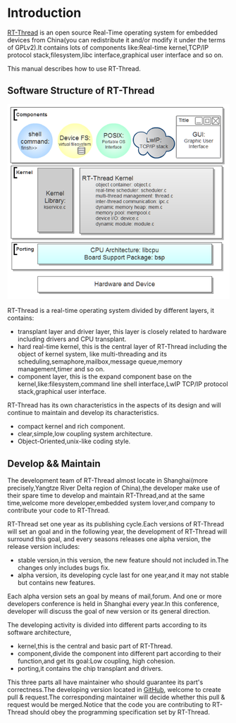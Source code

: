 # Introduction #

[RT-Thread](http://www.rt-thread.org) is an open source Real-Time operating system for embedded devices from China(you can redistribute it and/or modify it under the terms of GPLv2).It contains lots of components like:Real-time kernel,TCP/IP protocol stack,filesystem,libc interface,graphical user interface and so on.

This manual describes how to use RT-Thread.

## Software Structure of RT-Thread ##

![RT-Thread Software Structure](https://github.com/hduffddybz/rtthread_manual_english/raw/master/img/System_Arch.png)

RT-Thread is a real-time operating system divided by different layers, it contains:

* transplant layer and driver layer, this layer is closely related to hardware including drivers and CPU transplant.
* hard real-time kernel, this is the central layer of RT-Thread including the object of kernel system, like multi-threading and its scheduling,semaphore,mailbox,message queue,memory management,timer and so on.
* component layer, this is the expand component base on the kernel,like:filesystem,command line shell interface,LwIP TCP/IP protocol stack,graphical user interface.

RT-Thread has its own characteristics in the aspects of its design and will continue to maintain and develop its characteristics.

* compact kernel and rich component.
* clear,simple,low coupling system architecture.
* Object-Oriented,unix-like coding style.

## Develop && Maintain ##

The development team of RT-Thread almost locate in Shanghai(more precisely,Yangtze River Delta region of China),the developer make use of their spare time to develop and maintain RT-Thread,and at the same time,welcome more developer,embedded system lover,and company to contribute your code to RT-Thread. 

RT-Thread set one year as its publishing cycle.Each versions of RT-Thread will set an goal and in the following year, the development of RT-Thread will surround this goal, and every seasons releases one alpha version, the release version includes:

* stable version,in this version, the new feature should not included in.The changes only includes bugs fix.
* alpha version, its developing cycle last for one year,and it may not stable but contains new features.

Each alpha version sets an goal by means of mail,forum. And one or more developers conference is held in Shanghai every year.In this conference, developer will discuss the goal of new version or its general direction.

The developing activity is divided into different parts according to its software architecture,

* kernel,this is the central and basic part of RT-Thread.
* component,divide the component into different part according to their function,and get its goal:Low coupling, high cohesion.
* porting,it contains the chip transplant and drivers.

This three parts all have maintainer who should guarantee its part's correctness.The developing version located in [GitHub](https://github.com/RT-Thread/rt-thread), welcome to create pull & request.The corresponding maintainer will decide whether this pull & request would be merged.Notice that the code you are contributing to RT-Thread should obey the programming specification set by RT-Thread.




